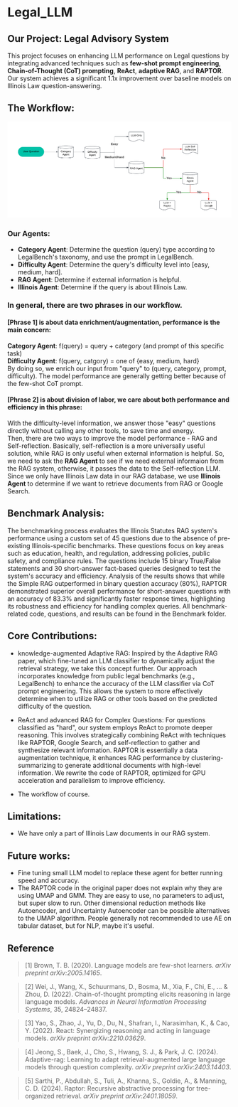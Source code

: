 # Legal_LLM

## Our Project: Legal Advisory System
This project focuses on enhancing LLM performance on Legal questions by integrating advanced techniques such as **few-shot prompt engineering**, **Chain-of-Thought (CoT) prompting**, **ReAct**, **adaptive RAG**, and **RAPTOR**. Our system achieves a significant 1.1x improvement over baseline models on Illinois Law question-answering.

## The Workflow: 
![Figure 1. The Workflow of Our System](WorkFlow.png)

### Our Agents:
* **Category Agent**: Determine the question (query) type according to LegalBench's taxonomy, and use the prompt in LegalBench.
* **Difficulty Agent**: Determine the query's difficulty level into [easy, medium, hard].
* **RAG Agent**: Determine if external information is helpful.
* **Illinois Agent**: Determine if the query is about Illinois Law.

### In general, there are two phrases in our workflow. 

#### [Phrase 1] is about **data enrichment/augmentation**, performance is the main concern: 
**Category Agent**: f(query) = query + category (and prompt of this specific task)  
**Difficulty Agent**: f(query, catgory) = one of {easy, medium, hard}  
By doing so, we enrich our input from "query" to (query, category, prompt, difficulty). The model performance are generally getting better because of the few-shot CoT prompt.  

#### [Phrase 2] is about **division of labor**, we care about both performance and efficiency in this phrase: 
With the difficulty-level information, we answer those "easy" questions directly without calling any other tools, to save time and energy.  
Then, there are two ways to improve the model performance - RAG and Self-reflection. Basically, self-reflection is a more universally useful solution, while RAG is only useful when external information is helpful. So, we need to ask the **RAG Agent** to see if we need external informaion from the RAG system, otherwise, it passes the data to the Self-reflection LLM.  
Since we only have Illinois Law data in our RAG database, we use **Illinois Agent** to determine if we want to retrieve documents from RAG or Google Search.  

## Benchmark Analysis: 
The benchmarking process evaluates the Illinois Statutes RAG system's performance using a custom set of 45 questions due to the absence of pre-existing Illinois-specific benchmarks. These questions focus on key areas such as education, health, and regulation, addressing policies, public safety, and compliance rules. The questions include 15 binary True/False statements and 30 short-answer fact-based queries designed to test the system's accuracy and efficiency. Analysis of the results shows that while the Simple RAG outperformed in binary question accuracy (80%), RAPTOR demonstrated superior overall performance for short-answer questions with an accuracy of 83.3% and significantly faster response times, highlighting its robustness and efficiency for handling complex queries. All benchmark-related code, questions, and results can be found in the Benchmark folder.

## Core Contributions:
* knowledge-augmented Adaptive RAG:
Inspired by the Adaptive RAG paper, which fine-tuned an LLM classifier to dynamically adjust the retrieval strategy, we take this concept further. Our approach incorporates knowledge from public legal benchmarks (e.g., LegalBench) to enhance the accuracy of the LLM classifier via CoT prompt engineering. This allows the system to more effectively determine when to utilize RAG or other tools based on the predicted difficulty of the question.

* ReAct and advanced RAG for Complex Questions:
For questions classified as "hard", our system employs ReAct to promote deeper reasoning.  This involves strategically combining ReAct with techniques like RAPTOR, Google Search, and self-reflection to gather and synthesize relevant information. RAPTOR is essentially a data augmentation technique, it enhances RAG performance by clustering-summarizing to generate additional documents with high-level information. We rewrite the code of RAPTOR, optimized for GPU acceleration and parallelism to improve efficiency.

* The workflow of course.

## Limitations:
* We have only a part of Illinois Law documents in our RAG system.

## Future works:
* Fine tuning small LLM model to replace these agent for better running speed and accuracy.
* The RAPTOR code in the original paper does not explain why they are using UMAP and GMM. They are easy to use, no parameters to adjust, but super slow to run. Other dimensional reduction methods like Autoencoder, and Uncertainty Autoencoder can be possible alternatives to the UMAP algorithm. People generally not recommended to use AE on tabular dataset, but for NLP, maybe it's useful.
  
## Reference
> [1] Brown, T. B. (2020). Language models are few-shot learners. *arXiv preprint arXiv:2005.14165*.

> [2] Wei, J., Wang, X., Schuurmans, D., Bosma, M., Xia, F., Chi, E., ... & Zhou, D. (2022). Chain-of-thought prompting elicits reasoning in large language models. *Advances in Neural Information Processing Systems*, 35, 24824–24837.

> [3] Yao, S., Zhao, J., Yu, D., Du, N., Shafran, I., Narasimhan, K., & Cao, Y. (2022). React: Synergizing reasoning and acting in language models. *arXiv preprint arXiv:2210.03629*.

> [4] Jeong, S., Baek, J., Cho, S., Hwang, S. J., & Park, J. C. (2024). Adaptive-rag: Learning to adapt retrieval-augmented large language models through question complexity. *arXiv preprint arXiv:2403.14403*.

> [5] Sarthi, P., Abdullah, S., Tuli, A., Khanna, S., Goldie, A., & Manning, C. D. (2024). Raptor: Recursive abstractive processing for tree-organized retrieval. *arXiv preprint arXiv:2401.18059*.
